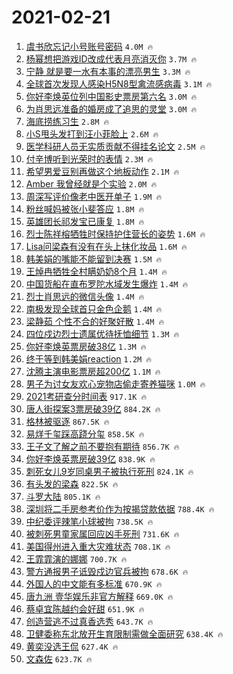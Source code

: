 # 2021-02-21

1. [虞书欣忘记小号账号密码](https://s.weibo.com/weibo?q=%23%E8%99%9E%E4%B9%A6%E6%AC%A3%E5%BF%98%E8%AE%B0%E5%B0%8F%E5%8F%B7%E8%B4%A6%E5%8F%B7%E5%AF%86%E7%A0%81%23&Refer=top) `4.0M 🔥`
1. [杨幂想把游戏ID改成代表月亮消灭你](https://s.weibo.com/weibo?q=%23%E6%9D%A8%E5%B9%82%E6%83%B3%E6%8A%8A%E6%B8%B8%E6%88%8FID%E6%94%B9%E6%88%90%E4%BB%A3%E8%A1%A8%E6%9C%88%E4%BA%AE%E6%B6%88%E7%81%AD%E4%BD%A0%23&Refer=top) `3.7M 🔥`
1. [宁静 就是要一水有本事的漂亮男生](https://s.weibo.com/weibo?q=%E5%AE%81%E9%9D%99%20%E5%B0%B1%E6%98%AF%E8%A6%81%E4%B8%80%E6%B0%B4%E6%9C%89%E6%9C%AC%E4%BA%8B%E7%9A%84%E6%BC%82%E4%BA%AE%E7%94%B7%E7%94%9F&Refer=top) `3.3M 🔥`
1. [全球首次发现人感染H5N8型禽流感病毒](https://s.weibo.com/weibo?q=%23%E5%85%A8%E7%90%83%E9%A6%96%E6%AC%A1%E5%8F%91%E7%8E%B0%E4%BA%BA%E6%84%9F%E6%9F%93H5N8%E5%9E%8B%E7%A6%BD%E6%B5%81%E6%84%9F%E7%97%85%E6%AF%92%23&Refer=top) `3.1M 🔥`
1. [你好李焕英位列中国影史票房第六名](https://s.weibo.com/weibo?q=%23%E4%BD%A0%E5%A5%BD%E6%9D%8E%E7%84%95%E8%8B%B1%E4%BD%8D%E5%88%97%E4%B8%AD%E5%9B%BD%E5%BD%B1%E5%8F%B2%E7%A5%A8%E6%88%BF%E7%AC%AC%E5%85%AD%E5%90%8D%23&Refer=top) `3.0M 🔥`
1. [为肖思远准备的婚房成了追思的灵堂](https://s.weibo.com/weibo?q=%23%E4%B8%BA%E8%82%96%E6%80%9D%E8%BF%9C%E5%87%86%E5%A4%87%E7%9A%84%E5%A9%9A%E6%88%BF%E6%88%90%E4%BA%86%E8%BF%BD%E6%80%9D%E7%9A%84%E7%81%B5%E5%A0%82%23&Refer=top) `3.0M 🔥`
1. [海底捞练习生](https://s.weibo.com/weibo?q=%E6%B5%B7%E5%BA%95%E6%8D%9E%E7%BB%83%E4%B9%A0%E7%94%9F&Refer=top) `2.8M 🔥`
1. [小S甩头发打到汪小菲脸上](https://s.weibo.com/weibo?q=%23%E5%B0%8FS%E7%94%A9%E5%A4%B4%E5%8F%91%E6%89%93%E5%88%B0%E6%B1%AA%E5%B0%8F%E8%8F%B2%E8%84%B8%E4%B8%8A%23&Refer=top) `2.6M 🔥`
1. [医学科研人员无实质贡献不得挂名论文](https://s.weibo.com/weibo?q=%23%E5%8C%BB%E5%AD%A6%E7%A7%91%E7%A0%94%E4%BA%BA%E5%91%98%E6%97%A0%E5%AE%9E%E8%B4%A8%E8%B4%A1%E7%8C%AE%E4%B8%8D%E5%BE%97%E6%8C%82%E5%90%8D%E8%AE%BA%E6%96%87%23&Refer=top) `2.5M 🔥`
1. [付辛博听到光荣时的表情](https://s.weibo.com/weibo?q=%23%E4%BB%98%E8%BE%9B%E5%8D%9A%E5%90%AC%E5%88%B0%E5%85%89%E8%8D%A3%E6%97%B6%E7%9A%84%E8%A1%A8%E6%83%85%23&Refer=top) `2.3M 🔥`
1. [希望男爱豆别再做这个地板动作](https://s.weibo.com/weibo?q=%23%E5%B8%8C%E6%9C%9B%E7%94%B7%E7%88%B1%E8%B1%86%E5%88%AB%E5%86%8D%E5%81%9A%E8%BF%99%E4%B8%AA%E5%9C%B0%E6%9D%BF%E5%8A%A8%E4%BD%9C%23&Refer=top) `2.1M 🔥`
1. [Amber 我曾经就是个实验](https://s.weibo.com/weibo?q=Amber%20%E6%88%91%E6%9B%BE%E7%BB%8F%E5%B0%B1%E6%98%AF%E4%B8%AA%E5%AE%9E%E9%AA%8C&Refer=top) `2.0M 🔥`
1. [周深写评价像老中医开单子](https://s.weibo.com/weibo?q=%23%E5%91%A8%E6%B7%B1%E5%86%99%E8%AF%84%E4%BB%B7%E5%83%8F%E8%80%81%E4%B8%AD%E5%8C%BB%E5%BC%80%E5%8D%95%E5%AD%90%23&Refer=top) `1.9M 🔥`
1. [粉丝喊妈被张小斐答应](https://s.weibo.com/weibo?q=%23%E7%B2%89%E4%B8%9D%E5%96%8A%E5%A6%88%E8%A2%AB%E5%BC%A0%E5%B0%8F%E6%96%90%E7%AD%94%E5%BA%94%23&Refer=top) `1.8M 🔥`
1. [英雄团长祁发宝已康复](https://s.weibo.com/weibo?q=%23%E8%8B%B1%E9%9B%84%E5%9B%A2%E9%95%BF%E7%A5%81%E5%8F%91%E5%AE%9D%E5%B7%B2%E5%BA%B7%E5%A4%8D%23&Refer=top) `1.8M 🔥`
1. [烈士陈祥榕牺牲时保持护住营长的姿势](https://s.weibo.com/weibo?q=%23%E7%83%88%E5%A3%AB%E9%99%88%E7%A5%A5%E6%A6%95%E7%89%BA%E7%89%B2%E6%97%B6%E4%BF%9D%E6%8C%81%E6%8A%A4%E4%BD%8F%E8%90%A5%E9%95%BF%E7%9A%84%E5%A7%BF%E5%8A%BF%23&Refer=top) `1.6M 🔥`
1. [Lisa问梁森有没有在头上抹化妆品](https://s.weibo.com/weibo?q=%23Lisa%E9%97%AE%E6%A2%81%E6%A3%AE%E6%9C%89%E6%B2%A1%E6%9C%89%E5%9C%A8%E5%A4%B4%E4%B8%8A%E6%8A%B9%E5%8C%96%E5%A6%86%E5%93%81%23&Refer=top) `1.6M 🔥`
1. [韩美娟的嘴能不能留到决赛](https://s.weibo.com/weibo?q=%E9%9F%A9%E7%BE%8E%E5%A8%9F%E7%9A%84%E5%98%B4%E8%83%BD%E4%B8%8D%E8%83%BD%E7%95%99%E5%88%B0%E5%86%B3%E8%B5%9B&Refer=top) `1.5M 🔥`
1. [王焯冉牺牲全村瞒奶奶8个月](https://s.weibo.com/weibo?q=%23%E7%8E%8B%E7%84%AF%E5%86%89%E7%89%BA%E7%89%B2%E5%85%A8%E6%9D%91%E7%9E%92%E5%A5%B6%E5%A5%B68%E4%B8%AA%E6%9C%88%23&Refer=top) `1.4M 🔥`
1. [中国货船在直布罗陀水域发生爆炸](https://s.weibo.com/weibo?q=%E4%B8%AD%E5%9B%BD%E8%B4%A7%E8%88%B9%E5%9C%A8%E7%9B%B4%E5%B8%83%E7%BD%97%E9%99%80%E6%B0%B4%E5%9F%9F%E5%8F%91%E7%94%9F%E7%88%86%E7%82%B8&Refer=top) `1.4M 🔥`
1. [烈士肖思远的微信头像](https://s.weibo.com/weibo?q=%23%E7%83%88%E5%A3%AB%E8%82%96%E6%80%9D%E8%BF%9C%E7%9A%84%E5%BE%AE%E4%BF%A1%E5%A4%B4%E5%83%8F%23&Refer=top) `1.4M 🔥`
1. [南极发现全球首只金色企鹅](https://s.weibo.com/weibo?q=%23%E5%8D%97%E6%9E%81%E5%8F%91%E7%8E%B0%E5%85%A8%E7%90%83%E9%A6%96%E5%8F%AA%E9%87%91%E8%89%B2%E4%BC%81%E9%B9%85%23&Refer=top) `1.4M 🔥`
1. [梁静茹 个性不合的好聚好散](https://s.weibo.com/weibo?q=%E6%A2%81%E9%9D%99%E8%8C%B9%20%E4%B8%AA%E6%80%A7%E4%B8%8D%E5%90%88%E7%9A%84%E5%A5%BD%E8%81%9A%E5%A5%BD%E6%95%A3&Refer=top) `1.4M 🔥`
1. [四位戍边烈士遗属优待抚恤细节](https://s.weibo.com/weibo?q=%23%E5%9B%9B%E4%BD%8D%E6%88%8D%E8%BE%B9%E7%83%88%E5%A3%AB%E9%81%97%E5%B1%9E%E4%BC%98%E5%BE%85%E6%8A%9A%E6%81%A4%E7%BB%86%E8%8A%82%23&Refer=top) `1.3M 🔥`
1. [你好李焕英票房破38亿](https://s.weibo.com/weibo?q=%23%E4%BD%A0%E5%A5%BD%E6%9D%8E%E7%84%95%E8%8B%B1%E7%A5%A8%E6%88%BF%E7%A0%B438%E4%BA%BF%23&Refer=top) `1.3M 🔥`
1. [终于等到韩美娟reaction](https://s.weibo.com/weibo?q=%23%E7%BB%88%E4%BA%8E%E7%AD%89%E5%88%B0%E9%9F%A9%E7%BE%8E%E5%A8%9Freaction%23&Refer=top) `1.2M 🔥`
1. [沈腾主演电影票房超200亿](https://s.weibo.com/weibo?q=%23%E6%B2%88%E8%85%BE%E4%B8%BB%E6%BC%94%E7%94%B5%E5%BD%B1%E7%A5%A8%E6%88%BF%E8%B6%85200%E4%BA%BF%23&Refer=top) `1.1M 🔥`
1. [男子为讨女友欢心宠物店偷走寄养猫咪](https://s.weibo.com/weibo?q=%E7%94%B7%E5%AD%90%E4%B8%BA%E8%AE%A8%E5%A5%B3%E5%8F%8B%E6%AC%A2%E5%BF%83%E5%AE%A0%E7%89%A9%E5%BA%97%E5%81%B7%E8%B5%B0%E5%AF%84%E5%85%BB%E7%8C%AB%E5%92%AA&Refer=top) `1.0M 🔥`
1. [2021考研查分时间表](https://s.weibo.com/weibo?q=%232021%E8%80%83%E7%A0%94%E6%9F%A5%E5%88%86%E6%97%B6%E9%97%B4%E8%A1%A8%23&Refer=top) `917.1K 🔥`
1. [唐人街探案3票房破39亿](https://s.weibo.com/weibo?q=%23%E5%94%90%E4%BA%BA%E8%A1%97%E6%8E%A2%E6%A1%883%E7%A5%A8%E6%88%BF%E7%A0%B439%E4%BA%BF%23&Refer=top) `884.2K 🔥`
1. [格林被驱逐](https://s.weibo.com/weibo?q=%E6%A0%BC%E6%9E%97%E8%A2%AB%E9%A9%B1%E9%80%90&Refer=top) `867.5K 🔥`
1. [易烊千玺踩高跷分玺](https://s.weibo.com/weibo?q=%23%E6%98%93%E7%83%8A%E5%8D%83%E7%8E%BA%E8%B8%A9%E9%AB%98%E8%B7%B7%E5%88%86%E7%8E%BA%23&Refer=top) `858.5K 🔥`
1. [王子文了解之前不要抱有期待](https://s.weibo.com/weibo?q=%23%E7%8E%8B%E5%AD%90%E6%96%87%E4%BA%86%E8%A7%A3%E4%B9%8B%E5%89%8D%E4%B8%8D%E8%A6%81%E6%8A%B1%E6%9C%89%E6%9C%9F%E5%BE%85%23&Refer=top) `856.7K 🔥`
1. [你好李焕英票房破39亿](https://s.weibo.com/weibo?q=%23%E4%BD%A0%E5%A5%BD%E6%9D%8E%E7%84%95%E8%8B%B1%E7%A5%A8%E6%88%BF%E7%A0%B439%E4%BA%BF%23&Refer=top) `838.9K 🔥`
1. [刺死女儿9岁同桌男子被执行死刑](https://s.weibo.com/weibo?q=%23%E5%88%BA%E6%AD%BB%E5%A5%B3%E5%84%BF9%E5%B2%81%E5%90%8C%E6%A1%8C%E7%94%B7%E5%AD%90%E8%A2%AB%E6%89%A7%E8%A1%8C%E6%AD%BB%E5%88%91%23&Refer=top) `824.1K 🔥`
1. [有头发的梁森](https://s.weibo.com/weibo?q=%23%E6%9C%89%E5%A4%B4%E5%8F%91%E7%9A%84%E6%A2%81%E6%A3%AE%23&Refer=top) `822.5K 🔥`
1. [斗罗大陆](https://s.weibo.com/weibo?q=%E6%96%97%E7%BD%97%E5%A4%A7%E9%99%86&Refer=top) `805.1K 🔥`
1. [深圳将二手房参考价作为按揭贷款依据](https://s.weibo.com/weibo?q=%E6%B7%B1%E5%9C%B3%E5%B0%86%E4%BA%8C%E6%89%8B%E6%88%BF%E5%8F%82%E8%80%83%E4%BB%B7%E4%BD%9C%E4%B8%BA%E6%8C%89%E6%8F%AD%E8%B4%B7%E6%AC%BE%E4%BE%9D%E6%8D%AE&Refer=top) `788.4K 🔥`
1. [中纪委评辣笔小球被拘](https://s.weibo.com/weibo?q=%E4%B8%AD%E7%BA%AA%E5%A7%94%E8%AF%84%E8%BE%A3%E7%AC%94%E5%B0%8F%E7%90%83%E8%A2%AB%E6%8B%98&Refer=top) `738.5K 🔥`
1. [被刺死男童家属回应凶手死刑](https://s.weibo.com/weibo?q=%E8%A2%AB%E5%88%BA%E6%AD%BB%E7%94%B7%E7%AB%A5%E5%AE%B6%E5%B1%9E%E5%9B%9E%E5%BA%94%E5%87%B6%E6%89%8B%E6%AD%BB%E5%88%91&Refer=top) `731.6K 🔥`
1. [美国得州进入重大灾难状态](https://s.weibo.com/weibo?q=%23%E7%BE%8E%E5%9B%BD%E5%BE%97%E5%B7%9E%E8%BF%9B%E5%85%A5%E9%87%8D%E5%A4%A7%E7%81%BE%E9%9A%BE%E7%8A%B6%E6%80%81%23&Refer=top) `708.1K 🔥`
1. [王霏霏演的娜娜](https://s.weibo.com/weibo?q=%23%E7%8E%8B%E9%9C%8F%E9%9C%8F%E6%BC%94%E7%9A%84%E5%A8%9C%E5%A8%9C%23&Refer=top) `700.7K 🔥`
1. [警方通报男子诋毁戍边官兵被拘](https://s.weibo.com/weibo?q=%23%E8%AD%A6%E6%96%B9%E9%80%9A%E6%8A%A5%E7%94%B7%E5%AD%90%E8%AF%8B%E6%AF%81%E6%88%8D%E8%BE%B9%E5%AE%98%E5%85%B5%E8%A2%AB%E6%8B%98%23&Refer=top) `678.6K 🔥`
1. [外国人的中文能有多标准](https://s.weibo.com/weibo?q=%23%E5%A4%96%E5%9B%BD%E4%BA%BA%E7%9A%84%E4%B8%AD%E6%96%87%E8%83%BD%E6%9C%89%E5%A4%9A%E6%A0%87%E5%87%86%23&Refer=top) `670.9K 🔥`
1. [唐九洲 壹华娱乐非官方解释](https://s.weibo.com/weibo?q=%E5%94%90%E4%B9%9D%E6%B4%B2%20%E5%A3%B9%E5%8D%8E%E5%A8%B1%E4%B9%90%E9%9D%9E%E5%AE%98%E6%96%B9%E8%A7%A3%E9%87%8A&Refer=top) `669.0K 🔥`
1. [蔡卓宜陈越约会好甜](https://s.weibo.com/weibo?q=%23%E8%94%A1%E5%8D%93%E5%AE%9C%E9%99%88%E8%B6%8A%E7%BA%A6%E4%BC%9A%E5%A5%BD%E7%94%9C%23&Refer=top) `651.9K 🔥`
1. [创造营逃不过真香选秀](https://s.weibo.com/weibo?q=%23%E5%88%9B%E9%80%A0%E8%90%A5%E9%80%83%E4%B8%8D%E8%BF%87%E7%9C%9F%E9%A6%99%E9%80%89%E7%A7%80%23&Refer=top) `643.7K 🔥`
1. [卫健委称东北放开生育限制需做全面研究](https://s.weibo.com/weibo?q=%23%E5%8D%AB%E5%81%A5%E5%A7%94%E7%A7%B0%E4%B8%9C%E5%8C%97%E6%94%BE%E5%BC%80%E7%94%9F%E8%82%B2%E9%99%90%E5%88%B6%E9%9C%80%E5%81%9A%E5%85%A8%E9%9D%A2%E7%A0%94%E7%A9%B6%23&Refer=top) `638.4K 🔥`
1. [黄奕没选王侃](https://s.weibo.com/weibo?q=%23%E9%BB%84%E5%A5%95%E6%B2%A1%E9%80%89%E7%8E%8B%E4%BE%83%23&Refer=top) `627.4K 🔥`
1. [文森佐](https://s.weibo.com/weibo?q=%E6%96%87%E6%A3%AE%E4%BD%90&Refer=top) `623.7K 🔥`
